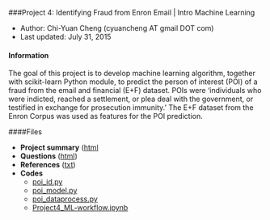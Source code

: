 ###Project 4: Identifying Fraud from Enron Email | Intro Machine Learning
- Author:  Chi-Yuan Cheng (cyuancheng AT gmail DOT com) 
- Last updated: July 31, 2015

#### Information

The goal of this project is to develop machine learning algorithm, together with scikit-learn Python module, to predict the person of interest (POI) of a fraud from the email and financial (E+F) dataset. POIs were ‘individuals who were indicted, reached a settlement, or plea deal with the government, or testified in exchange for prosecution immunity.’  The E+F dataset from the Enron Corpus was used as features for the POI prediction.


####Files

- **Project summary** ([html](http://htmlpreview.github.io/?https://github.com/cyuancheng/Intro-Machine-Learning/blob/master/P4_report.html)    
- **Questions** ([html](http://htmlpreview.github.io/?https://github.com/cyuancheng/Intro-Machine-Learning/blob/master/P4_questions.html))    
- **References** ([txt](reference.txt))  
- **Codes**
	- [poi_id.py](poi_id.py)
	- [poi_model.py](poi_model.py)
	- [poi_dataprocess.py](poi_dataprocess.py)
	- [Project4_ML-workflow.ipynb](Project4_ML_workflow.ipynb)

